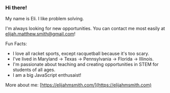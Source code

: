 ### Hi there!

My name is Eli. I like problem solving.

I'm always looking for new opportunities. You can contact me most easily at elijah.matthew.smith@gmail.com!

Fun Facts:
- I love all racket sports, except racquetball because it's too scary.
- I've lived in Maryland -> Texas -> Pennsylvania -> Florida -> Illinois.
- I'm passionate about teaching and creating opportunities in STEM for students of all ages.
- I am a big JavaScript enthusaist!

More about me: [https://elijahmsmith.com/](https://elijahmsmith.com)
